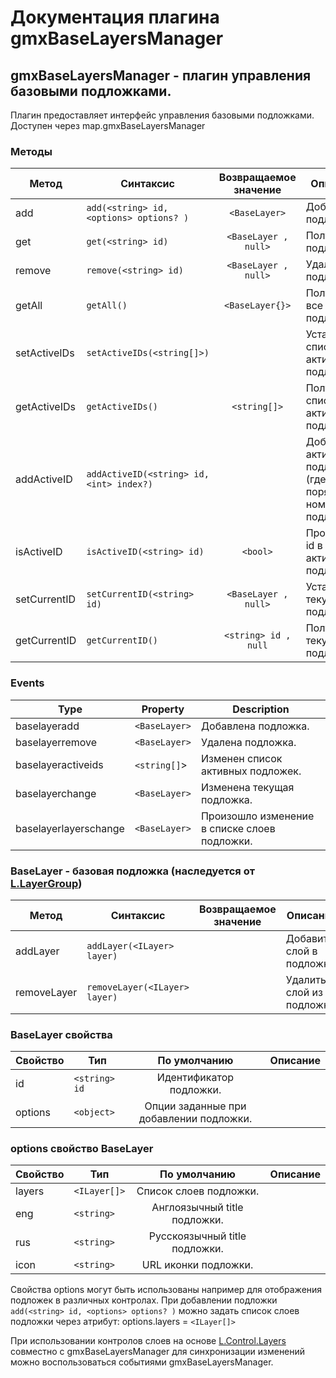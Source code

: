 # Документация плагина gmxBaseLayersManager

## gmxBaseLayersManager - плагин управления базовыми подложками.

Плагин предоставляет интерфейс управления базовыми подложками.
Доступен через map.gmxBaseLayersManager

### Методы

Метод|Синтаксис|Возвращаемое значение|Описание
------|------|:---------:|-----------
add|`add(<string> id, <options> options? )`|`<BaseLayer>`| Добавить подложку.
get|`get(<string> id)`|`<BaseLayer , null>`| Получить подложку.
remove|`remove(<string> id)`|`<BaseLayer , null>`| Удалить подложку.
getAll|`getAll()`|`<BaseLayer{}>`| Получить все подложки.
setActiveIDs|`setActiveIDs(<string[]>)`|| Установить список активных подложек.
getActiveIDs|`getActiveIDs()`|`<string[]>`| Получить список активных подложек.
addActiveID|`addActiveID(<string> id, <int> index?)`|| Добавить активную подложку (где index порядковый номер подложки).
isActiveID|`isActiveID(<string> id)`|`<bool>`| Проверить id в списке активных подложек.
setCurrentID|`setCurrentID(<string> id)`|`<BaseLayer , null>`| Установить текущую подложку.
getCurrentID|`getCurrentID()`|`<string> id , null`| Получить текущую подложку.

### Events

| Type | Property | Description
| --- | --- | ---
| baselayeradd | `<BaseLayer>` | Добавлена подложка.
| baselayerremove | `<BaseLayer>` | Удалена подложка.
| baselayeractiveids | `<string[]`> | Изменен список активных подложек.
| baselayerchange | `<BaseLayer>` | Изменена текущая подложка.
| baselayerlayerschange | `<BaseLayer>` | Произошло изменение в списке слоев подложки.

### BaseLayer - базовая подложка (наследуется от [L.LayerGroup](http://leafletjs.com/reference.html#layergroup))

Метод|Синтаксис|Возвращаемое значение|Описание
------|------|:---------:|-----------
addLayer|`addLayer(<ILayer> layer)`|| Добавить слой в подложку.
removeLayer|`removeLayer(<ILayer> layer)`|| Удалить слой из подложки.

### BaseLayer свойства

Свойство|Тип|По умолчанию|Описание
------|------|:---------:|-----------
id | `<string> id` | Идентификатор подложки.
options | `<object>` | Опции заданные при добавлении подложки.

### options свойство BaseLayer

Свойство|Тип|По умолчанию|Описание
------|------|:---------:|-----------
layers | `<ILayer[]>` | Список слоев подложки.
eng | `<string>` | Англоязычный title подложки.
rus | `<string>` | Русскоязычный title подложки.
icon | `<string>` | URL иконки подложки.

Свойства options могут быть использованы например для отображения подложек в различных контролах.
При добавлении подложки `add(<string> id, <options> options? )` можно задать список слоев подложки через атрибут:
options.layers = `<ILayer[]>`

При использовании контролов слоев на основе [L.Control.Layers](http://leafletjs.com/reference.html#control-layers) совместно с gmxBaseLayersManager
для синхронизации изменений можно воспользоваться событиями gmxBaseLayersManager.
